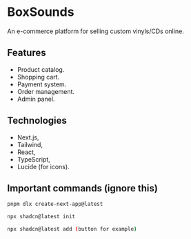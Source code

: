 # BoxSounds

An e-commerce platform for selling custom vinyls/CDs online.

## Features

* Product catalog.
* Shopping cart.
* Payment system.
* Order management.
* Admin panel.

## Technologies

* Next.js,
* Tailwind,
* React,
* TypeScript,
* Lucide (for icons).

## Important commands (ignore this)

```bash
pnpm dlx create-next-app@latest

npx shadcn@latest init

npx shadcn@latest add (button for example)
```
